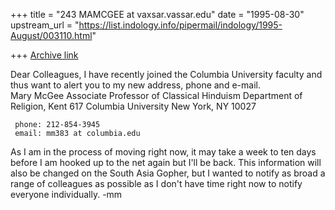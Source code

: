 +++
title = "243 MAMCGEE at vaxsar.vassar.edu"
date = "1995-08-30"
upstream_url = "https://list.indology.info/pipermail/indology/1995-August/003110.html"

+++
[Archive link](https://list.indology.info/pipermail/indology/1995-August/003110.html)

Dear Colleagues, I have recently joined the Columbia University faculty
and thus want to alert you to my new address, phone and e-mail.  
     Mary McGee
     Associate Professor of Classical Hinduism
     Department of Religion, Kent 617
     Columbia University
     New York, NY 10027

     phone: 212-854-3945
     email: mm383 at columbia.edu

As I am in the process of moving right now, it may take a week to ten
days before I am hooked up to the net again but I'll be back.  This information
will also be changed on the South Asia Gopher, but I wanted to notify as 
broad a range of colleagues as possible as I don't have time right now to notify
everyone individually.  -mm





